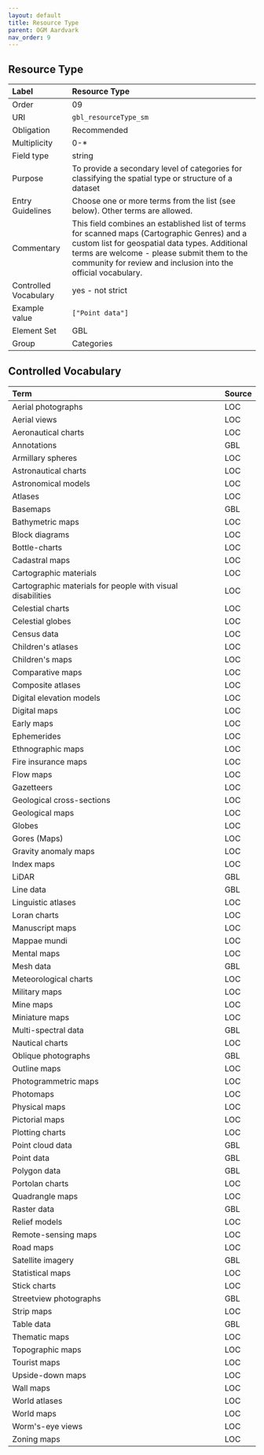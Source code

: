 ```yaml
---
layout: default
title: Resource Type
parent: OGM Aardvark
nav_order: 9
---
```


## Resource Type

| Label                 | Resource Type           |
|:----------------------|:------------------------|
| Order                 | 09                      |
| URI                   | `gbl_resourceType_sm`   |
| Obligation            | Recommended             |
| Multiplicity          | 0-\*                    |
| Field type            | string                  |
| Purpose               | To provide a secondary level of categories for classifying the spatial type or structure of a dataset |
| Entry Guidelines      | Choose one or more terms from the list (see below).  Other terms are allowed. |
| Commentary            | This field combines an established list of terms for scanned maps (Cartographic Genres) and a custom list for geospatial data types. Additional terms are welcome - please submit them to the community for review and inclusion into the official vocabulary. |
| Controlled Vocabulary | yes - not strict        |
| Example value         | `["Point data"]`        |
| Element Set           | GBL                     |
| Group                 | Categories              |

## Controlled Vocabulary

| Term                                                       | Source |
| :--------------------------------------------------------- | :----- |
| Aerial photographs                                         | LOC    |
| Aerial views                                               | LOC    |
| Aeronautical charts                                        | LOC    |
| Annotations                                                | GBL    |
| Armillary spheres                                          | LOC    |
| Astronautical charts                                       | LOC    |
| Astronomical models                                        | LOC    |
| Atlases                                                    | LOC    |
| Basemaps                                                   | GBL    |
| Bathymetric maps                                           | LOC    |
| Block diagrams                                             | LOC    |
| Bottle-charts                                              | LOC    |
| Cadastral maps                                             | LOC    |
| Cartographic materials                                     | LOC    |
| Cartographic materials for people with visual disabilities | LOC    |
| Celestial charts                                           | LOC    |
| Celestial globes                                           | LOC    |
| Census data                                                | LOC    |
| Children's atlases                                         | LOC    |
| Children's maps                                            | LOC    |
| Comparative maps                                           | LOC    |
| Composite atlases                                          | LOC    |
| Digital elevation models                                   | LOC    |
| Digital maps                                               | LOC    |
| Early maps                                                 | LOC    |
| Ephemerides                                                | LOC    |
| Ethnographic maps                                          | LOC    |
| Fire insurance maps                                        | LOC    |
| Flow maps                                                  | LOC    |
| Gazetteers                                                 | LOC    |
| Geological cross-sections                                  | LOC    |
| Geological maps                                            | LOC    |
| Globes                                                     | LOC    |
| Gores (Maps)                                               | LOC    |
| Gravity anomaly maps                                       | LOC    |
| Index maps                                                 | LOC    |
| LiDAR                                                      | GBL    |
| Line data                                                  | GBL    |
| Linguistic atlases                                         | LOC    |
| Loran charts                                               | LOC    |
| Manuscript maps                                            | LOC    |
| Mappae mundi                                               | LOC    |
| Mental maps                                                | LOC    |
| Mesh data                                                  | GBL    |
| Meteorological charts                                      | LOC    |
| Military maps                                              | LOC    |
| Mine maps                                                  | LOC    |
| Miniature maps                                             | LOC    |
| Multi-spectral data                                        | GBL    |
| Nautical charts                                            | LOC    |
| Oblique photographs                                        | GBL    |
| Outline maps                                               | LOC    |
| Photogrammetric maps                                       | LOC    |
| Photomaps                                                  | LOC    |
| Physical maps                                              | LOC    |
| Pictorial maps                                             | LOC    |
| Plotting charts                                            | LOC    |
| Point cloud data                                           | GBL    |
| Point data                                                 | GBL    |
| Polygon data                                               | GBL    |
| Portolan charts                                            | LOC    |
| Quadrangle maps                                            | LOC    |
| Raster data                                                | GBL    |
| Relief models                                              | LOC    |
| Remote-sensing maps                                        | LOC    |
| Road maps                                                  | LOC    |
| Satellite imagery                                          | GBL    |
| Statistical maps                                           | LOC    |
| Stick charts                                               | LOC    |
| Streetview photographs                                     | GBL    |
| Strip maps                                                 | LOC    |
| Table data                                                 | GBL    |
| Thematic maps                                              | LOC    |
| Topographic maps                                           | LOC    |
| Tourist maps                                               | LOC    |
| Upside-down maps                                           | LOC    |
| Wall maps                                                  | LOC    |
| World atlases                                              | LOC    |
| World maps                                                 | LOC    |
| Worm's-eye views                                           | LOC    |
| Zoning maps                                                | LOC    |
